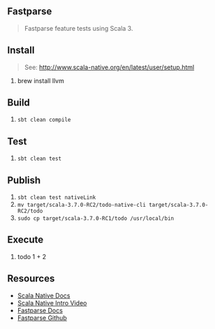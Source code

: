 Fastparse
---------
>Fastparse feature tests using Scala 3.

Install
-------
>See: http://www.scala-native.org/en/latest/user/setup.html
1. brew install llvm

Build
-----
1. ```sbt clean compile```

Test
----
1. ```sbt clean test```

Publish
-------
1. ```sbt clean test nativeLink```
2. ```mv target/scala-3.7.0-RC2/todo-native-cli target/scala-3.7.0-RC2/todo```
3. ```sudo cp target/scala-3.7.0-RC1/todo /usr/local/bin```

Execute
-------
1. todo 1 + 2

Resources
---------
* [Scala Native Docs](http://www.scala-native.org/en/latest/index.html)
* [Scala Native Intro Video](https://www.youtube.com/watch?v=u2CnE-sRdBw)
* [Fastparse Docs](https://com-lihaoyi.github.io/fastparse/)
* [Fastparse Github](https://github.com/com-lihaoyi/fastparse)